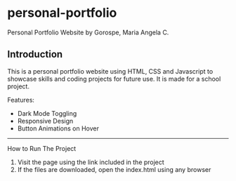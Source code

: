# personal-portfolio

Personal Portfolio Website by Gorospe, Maria Angela C.

Introduction
----------------------------------------------------
This is a personal portfolio website using HTML, CSS and Javascript to showcase skills and coding projects for future use. It is made for a school project.

Features:
- Dark Mode Toggling
- Responsive Design
- Button Animations on Hover

-------------------------------------------------------
How to Run The Project
1. Visit the page using the link included in the project 
2. If the files are downloaded, open the index.html using any browser
